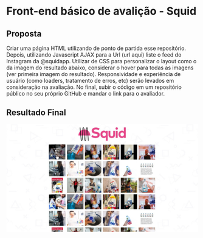 # Front-end básico de avalição - Squid

## Proposta
Criar uma página HTML utilizando de ponto de partida esse repositório. Depois, utilizando Javascript AJAX para a Url (url aqui) liste o feed do Instagram da @squidapp. Utilizar de CSS para personalizar o layout como o da imagem do resultado abaixo, considerar o hover para todas as imagens (ver primeira imagem do resultado).
Responsividade e experiência de usuário (como loaders, tratamento de erros, etc) serão levados em consideração na avaliação.
No final, subir o código em um repositório público no seu próprio GitHub e mandar o link para o avaliador.

## Resultado Final

![Resultado](assets/result.jpeg "Resultado")
